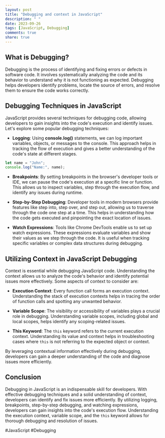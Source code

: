 ```yaml
---
layout: post
title: "Debugging and context in JavaScript"
description: " "
date: 2023-09-26
tags: [JavaScript, Debugging]
comments: true
share: true
---
```


## What is Debugging?
Debugging is the process of identifying and fixing errors or defects in software code. It involves systematically analyzing the code and its behavior to understand why it is not functioning as expected. Debugging helps developers identify problems, locate the source of errors, and resolve them to ensure the code works correctly.

## Debugging Techniques in JavaScript
JavaScript provides several techniques for debugging code, allowing developers to gain insights into the code's execution and identify issues. Let's explore some popular debugging techniques:

* **Logging**: Using **console.log()** statements, we can log important variables, objects, or messages to the console. This approach helps in tracking the flow of execution and gives a better understanding of the code's state at different stages.

```javascript
let name = "John";
console.log("Name:", name);
```

* **Breakpoints**: By setting breakpoints in the browser's developer tools or IDE, we can pause the code's execution at a specific line or function. This allows us to inspect variables, step through the execution flow, and identify any issues during runtime.

* **Step-by-Step Debugging**: Developer tools in modern browsers provide features like step into, step over, and step out, allowing us to traverse through the code one step at a time. This helps in understanding how the code gets executed and pinpointing the exact location of issues.

* **Watch Expressions**: Tools like Chrome DevTools enable us to set up watch expressions. These expressions evaluate variables and show their values as we step through the code. It is useful when tracking specific variables or complex data structures during debugging.

## Utilizing Context in JavaScript Debugging
Context is essential while debugging JavaScript code. Understanding the context allows us to analyze the code's behavior and identify potential issues more effectively. Some aspects of context to consider are:

* **Execution Context**: Every function call forms an execution context. Understanding the stack of execution contexts helps in tracing the order of function calls and spotting any unwanted behavior.

* **Variable Scope**: The visibility or accessibility of variables plays a crucial role in debugging. Understanding variable scopes, including global and local scopes, helps identify any scoping-related issues.

* **This Keyword**: The `this` keyword refers to the current execution context. Understanding its value and context helps in troubleshooting cases where `this` is not referring to the expected object or context.

By leveraging contextual information effectively during debugging, developers can gain a deeper understanding of the code and diagnose issues more efficiently.

## Conclusion
Debugging in JavaScript is an indispensable skill for developers. With effective debugging techniques and a solid understanding of context, developers can identify and fix issues more efficiently. By utilizing logging, breakpoints, step-by-step debugging, and watching expressions, developers can gain insights into the code's execution flow. Understanding the execution context, variable scope, and the `this` keyword allows for thorough debugging and resolution of issues.

#JavaScript #Debugging